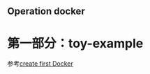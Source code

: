 ## Operation docker

# 第一部分：toy-example
参考[create first Docker](https://www.freecodecamp.org/news/a-beginners-guide-to-docker-how-to-create-your-first-docker-application-cc03de9b639f/)
